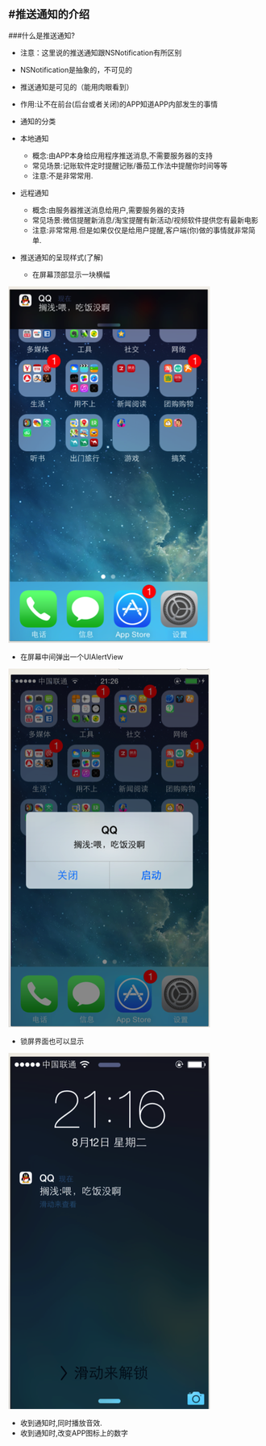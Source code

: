  
#推送通知的介绍
---
###什么是推送通知?

- 注意：这里说的推送通知跟NSNotification有所区别
 - NSNotification是抽象的，不可见的
 - 推送通知是可见的（能用肉眼看到）
- 作用:让不在前台(后台或者关闭)的APP知道APP内部发生的事情
- 通知的分类
 - 本地通知
   - 概念:由APP本身给应用程序推送消息,不需要服务器的支持
   - 常见场景:记账软件定时提醒记账/番茄工作法中提醒你时间等等
   - 注意:不是非常常用.
   
 - 远程通知
   - 概念:由服务器推送消息给用户,需要服务器的支持
   - 常见场景:微信提醒新消息/淘宝提醒有新活动/视频软件提供您有最新电影
   - 注意:非常常用.但是如果仅仅是给用户提醒,客户端(你)做的事情就非常简单.

- 推送通知的呈现样式(了解)
   - 在屏幕顶部显示一块横幅
    
![image](Snip20151027_56.png)
   - 在屏幕中间弹出一个UIAlertView
   
![image](Snip20151027_57.png)
   - 锁屏界面也可以显示
   
![image](Snip20151027_58.png)
   - 收到通知时,同时播放音效.
   - 收到通知时,改变APP图标上的数字

